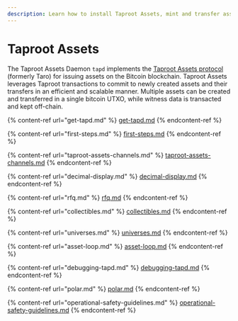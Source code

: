 ```yaml
---
description: Learn how to install Taproot Assets, mint and transfer assets.
---
```


# Taproot Assets

The Taproot Assets Daemon `tapd` implements the [Taproot Assets protocol](../../the-lightning-network/taproot-assets/taproot-assets-protocol.md) (formerly Taro) for issuing assets on the Bitcoin blockchain. Taproot Assets leverages Taproot transactions to commit to newly created assets and their transfers in an efficient and scalable manner. Multiple assets can be created and transferred in a single bitcoin UTXO, while witness data is transacted and kept off-chain.

{% content-ref url="get-tapd.md" %}
[get-tapd.md](get-tapd.md)
{% endcontent-ref %}

{% content-ref url="first-steps.md" %}
[first-steps.md](first-steps.md)
{% endcontent-ref %}

{% content-ref url="taproot-assets-channels.md" %}
[taproot-assets-channels.md](taproot-assets-channels.md)
{% endcontent-ref %}

{% content-ref url="decimal-display.md" %}
[decimal-display.md](decimal-display.md)
{% endcontent-ref %}

{% content-ref url="rfq.md" %}
[rfq.md](rfq.md)
{% endcontent-ref %}

{% content-ref url="collectibles.md" %}
[collectibles.md](collectibles.md)
{% endcontent-ref %}

{% content-ref url="universes.md" %}
[universes.md](universes.md)
{% endcontent-ref %}

{% content-ref url="asset-loop.md" %}
[asset-loop.md](asset-loop.md)
{% endcontent-ref %}

{% content-ref url="debugging-tapd.md" %}
[debugging-tapd.md](debugging-tapd.md)
{% endcontent-ref %}

{% content-ref url="polar.md" %}
[polar.md](polar.md)
{% endcontent-ref %}

{% content-ref url="operational-safety-guidelines.md" %}
[operational-safety-guidelines.md](operational-safety-guidelines.md)
{% endcontent-ref %}
